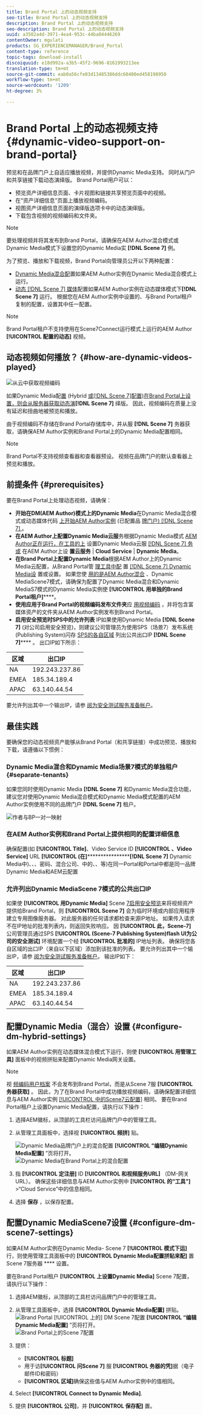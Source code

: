 ```yaml
---
title: Brand Portal 上的动态视频支持
seo-title: Brand Portal 上的动态视频支持
description: Brand Portal 上的动态视频支持
seo-description: Brand Portal 上的动态视频支持
uuid: a3502a4d-3971-4ea4-953c-44ba04446269
contentOwner: mgulati
products: SG_EXPERIENCEMANAGER/Brand_Portal
content-type: reference
topic-tags: download-install
discoiquuid: e18d992a-a3b5-45f2-9696-8161993213ee
translation-type: tm+mt
source-git-commit: eab0a56cfe03d13485386ddc60400ed458198950
workflow-type: tm+mt
source-wordcount: '1209'
ht-degree: 3%

---
```



# Brand Portal 上的动态视频支持 {#dynamic-video-support-on-brand-portal}

预览和在品牌门户上自适应播放视频，并提供Dynamic Media支持。 同时从门户和共享链接下载动态演绎版。
Brand Portal用户可以：

* 预览资产详细信息页面、卡片视图和链接共享预览页面中的视频。
* 在“资产详细信息”页面上播放视频编码。
* 视图资产详细信息页面的演绎版选项卡中的动态演绎版。
* 下载包含视频的视频编码和文件夹。

>[!NOTE]
>
>要处理视频并将其发布到Brand Portal，请确保在AEM Author混合模式或Dynamic Media模式下设置您的Dynamic Media实 **[!DNL Scene 7]** 例。

为了预览、播放和下载视频，Brand Portal向管理员公开以下两种配置：

* [Dynamic Media混合配](#configure-dm-hybrid-settings)置如果AEM Author实例在Dynamic Media混合模式上运行。
* [动态 [!DNL Scene 7] 媒体](#configure-dm-scene7-settings)配置如果AEM Author实例在动态媒体模式下&#x200B;**[!DNL Scene 7]** 运行。
根据您在AEM Author实例中设置的、与Brand Portal租户复制的配置，设置其中任一配置。

>[!NOTE]
>
>Brand Portal租户不支持使用在Scene7Connect运行模式上运行的AEM Author **[!UICONTROL 配置的动态]** 视频。

## 动态视频如何播放？ {#how-are-dynamic-videos-played}

![从云中获取视频编码](assets/VideoEncodes.png)

如果Dynamic Media配[置](../using/dynamic-video-brand-portal.md#configure-dm-hybrid-settings) (Hybrid [或[!DNL Scene 7]配置)在Brand Portal上设置，则会从服务器获取动态演](../using/dynamic-video-brand-portal.md#configure-dm-scene7-settings)**[!DNL Scene 7]** 绎版。 因此，视频编码在质量上没有延迟和扭曲地被预览和播放。

由于视频编码不存储在Brand Portal存储库中，并从服 **[!DNL Scene 7]** 务器获取，请确保AEM Author实例和Brand Portal上的Dynamic Media配置相同。

>[!NOTE]
>
>Brand Portal不支持视频查看器和查看器预设。 视频在品牌门户的默认查看器上预览和播放。

## 前提条件 {#prerequisites}

要在Brand Portal上处理动态视频，请确保：

* **开始在DM(AEM Author)模式上的Dynamic Media**&#x200B;在Dynamic Media混合模式或动态媒体代码 [上开始AEM Author实例](https://helpx.adobe.com/experience-manager/6-5/assets/using/config-dynamic.html#EnablingDynamicMedia) (已配置品 [牌门户) [!DNL Scene 7] ](https://helpx.adobe.com/experience-manager/6-5/assets/using/config-dms7.html#EnablingDynamicMediainScene7mode)。
* **在AEM Author上配置Dynamic Media云服**&#x200B;务根据Dynamic Media模式 [AEM Author正在运行，在工具的上](https://helpx.adobe.com/experience-manager/6-5/assets/using/config-dynamic.html#ConfiguringDynamicMediaCloudServices) 设置Dynamic Media云服 [[!DNL Scene 7] 务或](https://helpx.adobe.com/experience-manager/6-5/assets/using/config-dms7.html#ConfiguringDynamicMediaCloudServices) 在AEM Author上设 **置云服务** | **Cloud Service** | **Dynamic Media**。
* **在Brand Portal上配置Dynamic Media**&#x200B;根据AEM Author上的Dynamic Media云配置，从Brand Portal管 [理工具中配](#configure-dm-hybrid-settings) 置 [[!DNL Scene 7] Dynamic Media设](#configure-dm-scene7-settings) 置或设置。
如果您使 [用的是AEM Author混合](#separate-tenants) 、Dynamic MediaScene7模式，请确保为配置了Dynamic Media混合和Dynamic MediaS7模式的Dynamic Media实例使 **[!UICONTROL 用单独的Brand Portal租户]******。
* **使用应用于Brand Portal的视频编码发布文件夹**&#x200B;应 [用视频编码](https://helpx.adobe.com/experience-manager/6-5/assets/using/video-profiles.html) ，并将包含富媒体资产的文件夹从AEM Author实例发布到Brand Portal。
* **启用安全预览时SPS中的允许列表** IP如果使用Dynamic Media **[!DNL Scene 7]** (对公司启用安全预览)，则建议公司管理员为使用SPS（场景7）发布系统(Publishing System)闪存 [SPS的各自区域](https://docs.adobe.com/content/help/en/dynamic-media-classic/using/upload-publish/testing-assets-making-them-public.html) 列出公共出口IP **[!DNL Scene 7]**[](https://docs.adobe.com/content/help/en/dynamic-media-classic/using/upload-publish/testing-assets-making-them-public.html#testing-the-secure-testing-service)**** 。
出口IP如下所示：

| **区域** | **出口IP** |
|--- |--- |
| NA | 192.243.237.86 |
| EMEA | 185.34.189.4 |
| APAC | 63.140.44.54 |

要允许列出其中一个输出IP，请参 [阅为安全测试服务准备帐户](https://docs.adobe.com/content/help/en/dynamic-media-classic/using/upload-publish/testing-assets-making-them-public.html#testing-the-secure-testing-service)。

## 最佳实践

要确保您的动态视频资产能够从Brand Portal（和共享链接）中成功预览、播放和下载，请遵循以下惯例：

### Dynamic Media混合和Dynamic Media场景7模式的单独租户 {#separate-tenants}

如果您同时使用Dynamic Media **[!DNL Scene 7]** 和Dynamic Media混合功能，建议您对使用Dynamic Media混合模式和Dynamic Media模式配置的AEM Author实例使用不同的品牌门户 **[!DNL Scene 7]** 租户。<br />

![作者与BP一对一映射](assets/BPDynamicMedia.png)

### 在AEM Author实例和Brand Portal上提供相同的配置详细信息

确保配置(如 **[!UICONTROL Title]**、Video Service ID **[!UICONTROL 、Video Service]** URL **[!UICONTROL (在]************************[!DNL Scene 7]****** Dynamic Media中)、、、密码、混合公司、中的、、等)在同一Portal和Portal中都是同一品牌Dynamic Media和AEM云配置

### 允许列出Dynamic MediaScene 7模式的公共出口IP

如果使 **[!UICONTROL 用Dynamic Media]** Scene [7启用安全预览](https://docs.adobe.com/content/help/en/dynamic-media-classic/using/upload-publish/testing-assets-making-them-public.html)来将视频资产提供给Brand Portal，则 **[!UICONTROL Scene 7]** 会为临时环境或内部应用程序建立专用图像服务器。 对此服务器的任何请求都检查来源IP地址。 如果传入请求不在IP地址的批准列表内，则返回失败响应。
因 **[!UICONTROL 此，Scene-7]** 公司管理员通过SPS **[!UICONTROL (Scene-7 Publishing System)flash UI为公司的安全测试]** 环境配置一个经 **[!UICONTROL 批准的]** IP地址列表。 确保将您各自区域的出口IP（来自以下区域）添加到该批准的列表。
要允许列出其中一个输出IP，请参 [阅为安全测试服务准备帐户](https://docs.adobe.com/content/help/en/dynamic-media-classic/using/upload-publish/testing-assets-making-them-public.html#testing-the-secure-testing-service)。
输出IP如下：

| **区域** | **出口IP** |
|--- |--- |
| NA | 192.243.237.86 |
| EMEA | 185.34.189.4 |
| APAC | 63.140.44.54 |

## 配置Dynamic Media（混合）设置 {#configure-dm-hybrid-settings}

如果AEM Author实例在动态媒体混合模式下运行，则使 **[!UICONTROL 用管理工具]** 面板中的视频拼贴来配置Dynamic Media网关设置。
>[!NOTE]
>
>视 [频编码用户档案](https://helpx.adobe.com/experience-manager/6-5/assets/using/video-profiles.html) 不会发布到Brand Portal，而是从Scene 7服 **[!UICONTROL 务器获取]** 。 因此，为了在Brand Portal中成功播放视频编码，请确保配置详细信息与AEM Author实例 [[!UICONTROL 中的Scene7云配置]](https://helpx.adobe.com/experience-manager/6-5/assets/using/config-dms7.html#ConfiguringDynamicMediaCloudServices) 相同。
要在Brand Portal租户上设置Dynamic Media配置，请执行以下操作：

1. 选择AEM徽标，从顶部的工具栏访问品牌门户中的管理工具。

2. 从管理工具面板中，选择视 **[!UICONTROL 频拼]** 贴。<br />

   ![Dynamic Media品牌门户上的混合配置](assets/DMHybrid-Video.png)
   **[!UICONTROL “编辑Dynamic Media配置]** ”页将打开。<br />
   ![Dynamic Media在Brand Portal上的混合配置](assets/edit-dynamic-media-config.png)

3. 指 **[!UICONTROL 定注册]** ID **[!UICONTROL 和视频服务URL]** （DM-网关URL）。 确保这些详细信息与AEM Author实例中 **[!UICONTROL 的“工具”]** >“Cloud Service”中的信息相同。

4. 选择 **保存** ，以保存配置。

## 配置Dynamic MediaScene7设置 {#configure-dm-scene7-settings}

如果AEM Author实例在Dynamic Media- Scene 7 **[!UICONTROL 模式下运]** 行，则使用管理工具面板中的 **[!UICONTROL Dynamic Media配置拼贴来配]** 置Scene 7服务器 **** 设置。

要在Brand Portal租户 **[!UICONTROL 上设置Dynamic Media]** Scene 7配置，请执行以下操作：

1. 选择AEM徽标，从顶部的工具栏访问品牌门户中的管理工具。

2. 从管理工具面板中，选择 **[!UICONTROL Dynamic Media配置]** 拼贴。<br />
   ![Brand Portal [!UICONTROL 上的] DM Scene 7配置](assets/DMS7-Tile.png)
   **[!UICONTROL “编辑Dynamic Media配置]** ”页将打开。<br />
   ![Brand Portal上的Scene 7配置](assets/S7Config.png)

3. 提供：
   * **[!UICONTROL 标题]**
   * 用于访&#x200B;**[!UICONTROL 问Scene 7]** 服 **[!UICONTROL 务器的凭]**&#x200B;据（电子邮件ID和密码）
   * **[!UICONTROL 区域]**&#x200B;确保这些值与AEM Author实例中的值相同。

4. Select **[!UICONTROL Connect to Dynamic Media]**.

5. 提供 **[!UICONTROL 公司]**，并 **[!UICONTROL 保存配]** 置。
